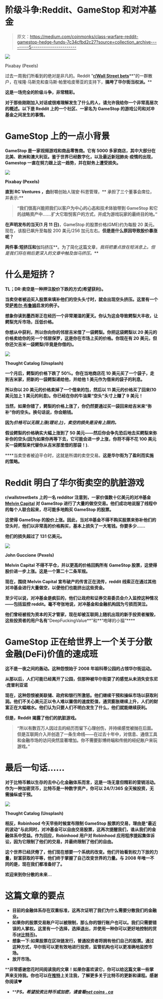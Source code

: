 # 阶级斗争:Reddit、GameStop 和对冲基金

> 原文：<https://medium.com/coinmonks/class-warfare-reddit-gamestop-hedge-funds-7c34cfbd2c27?source=collection_archive---------5----------------------->

![](img/38a8aefa7181cf9a62d7934e325b7a75.png)

Pixabay (Pexels)

过去一周我们所看到的绝对是非凡的。Reddit "[**r/Wall Street bets**](https://www.reddit.com/r/wallstreetbets/)**"的一群散户，在埃隆·马斯克和查马斯·帕里哈皮蒂亚的支持下，**搞垮了华尔街当权派。****

**这是一场完全的阶级斗争，非常精彩。**

**对于那些刚刚加入对话或很难理解发生了什么的人，请允许我给你一个非常高层次的概述。以下是 Reddit 上的一个社区、一家名为 GameStop 的游戏公司和对冲基金之间发生的事情。**

# ****GameStop 上的一点小背景****

**GameStop 是一家视频游戏和商品零售商。它有 5000 多家商店，其中大部分在北美、欧洲和澳大利亚。鉴于世界已经数字化，以及最近新冠肺炎·疫情的出现，Gamestop 一直在努力跟上这一趋势，并在财务上遭受损失。**

**![](img/44dfc72785f924aa73db2431dea4ff85.png)**

**Pixabay (Pexels)**

**直到 **RC Ventures** ，由**耐嚼创始人瑞安·科恩管理，** [](https://twitter.com/ryancohen)承担了三个董事会席位，并表示:**

> **“我们很高兴能把我们以客户为中心的心态和技术体验带到 GameStop 和它的战略资产中……扩大它取悦客户的方式，并成为游戏玩家的最终目的地。”**

**在声明发布的当天(1 月 11 日)**，GameStop 的股票价格(GME)约为每股 20 美元。现在，该股已飙升至每股 200 美元/256 加元左右。**但是是什么原因导致股价暴涨呢？**

**两件事:**短挤压**和**伽玛挤压**。为了简化这篇文章，*我将把重点放在短消息上。但是我们将在稍后更深入的文章中触及伽马挤压。***

# ****什么是短挤？****

****TL；DR:卖空是一种押注股价下跌的方式(希望获利)。****

**当卖空者被迫买入股票来填补他们的空头头寸时，就会出现空头挤压。这里有一个受[萨希尔·布鲁姆](https://twitter.com/sahilbloom/)启发的例子。**

**想象你读到墨西哥正在经历一个非常潮湿的夏天。你认为这会导致鳄梨大丰收，让鳄梨充斥市场，压低价格。**

**你想从中获利，所以你向你的邻居吉米借了一袋鳄梨。你把这袋鳄梨以 20 美元的价格卖给你的另一个邻居保罗，这是你在市场上买的价格。你现在有 20 美元，但你还欠吉米一袋鳄梨(毕竟是你借的)。**

**![](img/8d21f33cdcbc91206c6c2a2a305e8460.png)**

**Thought Catalog (Unsplash)**

**一个月后，鳄梨的价格下跌了 50%。你在当地商店花 10 美元买了一个袋子，走到吉米家，把新的一袋鳄梨递给他，并给他 1 美元作为借来的袋子的利息。**

**所以你以 20 美元的价格卖掉了一个借来的包，然后以 11 美元的价格买了回来(10 美元加上 1 美元的利息)。你已经在你的牛油果“空头”头寸上赚了 9 美元！**

**当然，如果你错了，鳄梨的价格上涨了，你仍然要通过买一袋回来给吉米来“弥补”你的空头。换句话说，你会赔钱。**

**因为*价格可以无限上涨(理论上)，卖空的损失是没有上限的。***

**假设鳄梨的价格确实大幅上涨到了 50 美元——然后你会争先恐后地去买鳄梨来弥补你的空头(因为如果你再等下去，它可能会进一步上涨，你将不得不花 100 美元买一袋鳄梨来代替你从吉米那里借的那袋！).**

****当卖空者被迫平仓时，这就是所谓的卖空交易。**这是华尔街为了盈利而实施的策略。**

# **Reddit 明白了华尔街卖空的肮脏游戏**

**r/wallstreetbets 上的一名 redditor 注意到，一家价值数十亿美元的对冲基金 [Melvin Capital](https://www.cnbc.com/2021/01/27/hedge-fund-targeted-by-reddit-board-melvin-capital-closed-out-of-gamestop-short-position-tuesday.html) 对 GameStop 进行了大量的做空交易。他们成功地说服了线程中的每个人联合起来，尽可能多地购买 GameStop 的股票。**

**这使得 GameStop 的股价上涨。因此，当对冲基金不得不购买股票来弥补他们的空头时，他们以非常高的价格购买，基本上损失了一大笔钱。你要多少……**

**他们的损失超过了 131 亿美元。**

**![](img/377076fc79730c95e105b6908ef4a065.png)**

**John Guccione (Pexels)**

****Melvin Capital 不得不平仓，并以更高的价格回购所有 GameStop 股票，这使得股价进一步上涨。这是一个第二十二条军规。****

**现在，围绕 Melvin Capital 宣布破产的传言正在流传，reddit 线索正在通过其他对冲基金进行大量做空，以便他们也能挤出这些资金。**

**至少可以说，对冲基金是疯狂的，他们让政府和证券交易委员会介入监控这种情况——包括监控 reddit。毫不夸张地说，对冲基金和金融机构因为亏损而哭泣。**

**他们曾经被视为资本的天才管家，现在却被互联网上随机出现的新手投资者摧毁，这些投资者的用户名有**“DeepFuckingValue**”和**“咆哮的小猫”****

# ****GameStop 正在给世界上一个关于分散金融(DeFi)价值的速成班****

**这不是一夜之间的轰动。这种怨恨始于 2008 年祖科蒂公园的占领华尔街运动。**

**从那以后，人们可能已经离开了公园，但那种被华尔街耍了的感觉从未消失安东尼·庞普利亚诺**

**现在，这种怨恨被美联储、政府和银行所激怒。他们继续干预和操纵市场以获取利润。他们不关心美元正以令人难以置信的速度贬值，通货膨胀继续上升，人们的财富正在大幅缩水。他们认为只要人们不明白发生了什么，他们就能继续获利。**

**但是，Reddit 揭露了他们的肮脏游戏。**

> **“所以有数百万人因过去的经历而留下心理创伤，并持续感觉被抛在后面。但是互联网介入并创造了一条生命线——在过去十年中，对信息、通信工具和金融市场的访问突然显著增加。你不需要彭博终端和传统的经纪账户来玩游戏。”**

# ****最后一句话……****

**对于比特币赖以生存的去中心化金融体系而言，这是一场无意但精彩的营销活动。作为一种加密货币，比特币是一种数字资产，你可以 24/7/365 全天候投资，无需操纵或干预。**

**![](img/766e80ac6cb1b5c35fba2dc2921d6d9f.png)**

**Thought Catalog (Unsplash)**

**相反，Robinhood 今天早些时候宣布限制 GameStop 股票的交易，理由是“最近的波动”与此同时，对冲基金可以自由交易股票，这再次提醒我们，谁从我们的金融体系中受益。作为回应，Robinhood 用户对 Robinhood 应用程序提起集体诉讼，因为它限制了他们的交易，并最终限制了他们的自由。**

**这个世界已经厌倦了，他们现在想要一个系统的改变。他们开始看到权力下放的力量，财富获取的平等，他们终于掌握了自己改变世界的力量。与 2008 年唯一不同的是，现在我们都准备好了。**

**欢迎来到你分散的未来…**

# ****这篇文章的要点****

*   **目前的金融体系存在双重标准，这再次证明了我们为什么需要分散我们的金融业。**
*   **如果你的股票交易账户可以被限制，那么你的银行账户也可以。我们只需要错误的人掌权。这里有一个选择，选择退出，并使用一种你可以更好地控制的货币([#比特币](https://netcoinsteam.slack.com/archives/CTL417J68))。**
*   **想象一下:如果股票在区块链发行，普通投资者将拥有他们自己的股票。通过这种方式，华尔街可以更有效地进行投资，监管机构也可以更准确地监控市场。**
*   **放开市场。**

****非常感谢您花时间阅读我的文章！如果你喜欢读它，你可以给这篇文章一些掌声来支持我。你也可以在[推特](https://twitter.com/Ayelen_Osorio)上关注我，了解更多关于比特币的更新和课程。感谢你阅读❤**

*   *****PS。希望投资比特币或加密，请查看*[*net coins . ca*](https://netcoins.ca/)**